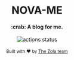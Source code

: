 <h1 align="center">NOVA-ME</h1>
<div align="center">
 <strong>
    :crab: A blog for me.
 </strong>
</div>

<br />

<div align="center">
  <!-- Github Actions -->
  <img src="https://github.com/NOVA-ME/nova-me.github.io/actions/workflows/ci.yml/badge.svg" alt="actions status" />
</div>

<br />

<div align="center">
  <sub>Built with ❤️ by <a href="https://github.com/getzola/zola/">The Zola team</a></sub>
</div>

<br />
